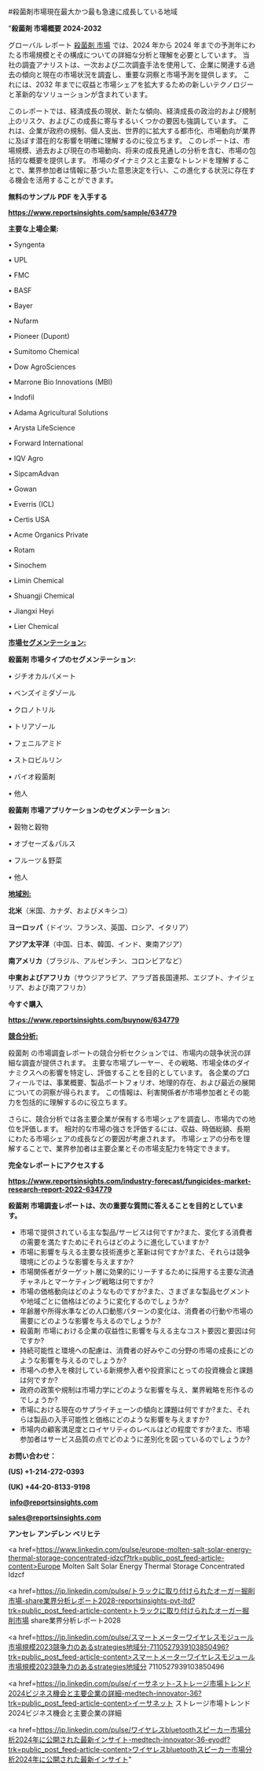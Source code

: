 #殺菌剤市場現在最大かつ最も急速に成長している地域

"<strong>殺菌剤 市場概要 2024-2032</strong>

グローバル レポート <a href=https://www.reportsinsights.com/sample/634779>殺菌剤 市場</a> では、2024 年から 2024 年までの予測年にわたる市場規模とその構成についての詳細な分析と理解を必要としています。 当社の調査アナリストは、一次および二次調査手法を使用して、企業に関連する過去の傾向と現在の市場状況を調査し、重要な洞察と市場予測を提供します。 これには、2032 年までに収益と市場シェアを拡大​​するための新しいテクノロジーと革新的なソリューションが含まれています。

このレポートでは、経済成長の現状、新たな傾向、経済成長の政治的および規制上のリスク、およびこの成長に寄与するいくつかの要因も強調しています。 これは、企業が政府の規制、個人支出、世界的に拡大する都市化、市場動向が業界に及ぼす潜在的な影響を明確に理解するのに役立ちます。 このレポートは、市場規模、過去および現在の市場動向、将来の成長見通しの分析を含む、市場の包括的な概要を提供します。 市場のダイナミクスと主要なトレンドを理解することで、業界参加者は情報に基づいた意思決定を行い、この進化する状況に存在する機会を活用することができます。

<strong><b>無料のサンプル PDF を入手する</b></strong>

<a href=https://www.reportsinsights.com/sample/634779><strong><u>https://www.reportsinsights.com/sample/634779</u></strong></a>

<strong>主要な上場企業:</strong>

• Syngenta

• UPL

• FMC

• BASF

• Bayer

• Nufarm

• Pioneer (Dupont)

• Sumitomo Chemical

• Dow AgroSciences

• Marrone Bio Innovations (MBI)

• Indofil

• Adama Agricultural Solutions

• Arysta LifeScience

• Forward International

• IQV Agro

• SipcamAdvan

• Gowan

• Everris (ICL)

• Certis USA

• Acme Organics Private

• Rotam

• Sinochem

• Limin Chemical

• Shuangji Chemical

• Jiangxi Heyi

• Lier Chemical

<strong><u>市場セグメンテーション</u></strong><strong><u>:</u></strong>

<strong>殺菌剤 市場タイプのセグメンテーション:</strong>

• ジチオカルバメート

• ベンズイミダゾール

• クロノトリル

• トリアゾール

• フェニルアミド

• ストロビルリン

• バイオ殺菌剤

• 他人

<strong>殺菌剤 市場アプリケーションのセグメンテーション:</strong>

• 穀物と穀物

• オブセーズ＆パルス

• フルーツ＆野菜

• 他人

<strong><u>地域別</u></strong><strong><u>:</u></strong>

<strong>北米</strong>（米国、カナダ、およびメキシコ）

<strong>ヨーロッパ</strong>（ドイツ、フランス、英国、ロシア、イタリア）

<strong>アジア太平洋</strong>（中国、日本、韓国、インド、東南アジア）

<strong>南アメリカ</strong>（ブラジル、アルゼンチン、コロンビアなど）

<strong>中東およびアフリカ</strong>（サウジアラビア、アラブ首長国連邦、エジプト、ナイジェリア、および南アフリカ）

<strong>今すぐ購入</strong>

<a href=https://www.reportsinsights.com/buynow/634779><strong><u>https://www.reportsinsights.com/buynow/634779</u></strong></a>

<strong><u>競合分析:</u></strong>

殺菌剤 の市場調査レポートの競合分析セクションでは、市場内の競争状況の詳細な調査が提供されます。 主要な市場プレーヤー、その戦略、市場全体のダイナミクスへの影響を特定し、評価することを目的としています。 各企業のプロフィールでは、事業概要、製品ポートフォリオ、地理的存在、および最近の展開についての洞察が得られます。 この情報は、利害関係者が市場参加者とその能力を包括的に理解するのに役立ちます。

さらに、競合分析では各主要企業が保有する市場シェアを調査し、市場内での地位を評価します。 相対的な市場の強さを評価するには、収益、時価総額、長期にわたる市場シェアの成長などの要因が考慮されます。 市場シェアの分布を理解することで、業界参加者は主要企業とその市場支配力を特定できます。

<strong>完全なレポートにアクセスする</strong>

<a href=https://www.reportsinsights.com/industry-forecast/fungicides-market-research-report-2022-634779><strong><u><b>https://www.reportsinsights.com/industry-forecast/fungicides-market-research-report-2022-634779</b></u></strong></a>

<strong><b>殺菌剤 市場調査レポートは、次の重要な質問に答えることを目的としています。</b></strong>
<ul>
  <li>市場で提供されている主な製品/サービスは何ですか?また、変化する消費者の需要を満たすためにそれらはどのように進化していますか?</li>
  <li>市場に影響を与える主要な技術進歩と革新は何ですか?また、それらは競争環境にどのような影響を与えますか?</li>
  <li>市場関係者がターゲット層に効果的にリーチするために採用する主要な流通チャネルとマーケティング戦略は何ですか?</li>
  <li>市場の価格動向はどのようなものですか?また、さまざまな製品セグメントや地域ごとに価格はどのように変化するのでしょうか?</li>
  <li>年齢層や所得水準などの人口動態パターンの変化は、消費者の行動や市場の需要にどのような影響を与えるのでしょうか?</li>
  <li>殺菌剤 市場における企業の収益性に影響を与える主なコスト要因と要因は何ですか?</li>
  <li>持続可能性と環境への配慮は、消費者の好みやこの分野の市場の成長にどのような影響を与えるのでしょうか?</li>
  <li>市場への参入を検討している新規参入者や投資家にとっての投資機会と課題は何ですか?</li>
  <li>政府の政策や規制は市場力学にどのような影響を与え、業界戦略を形作るのでしょうか?</li>
  <li>市場における現在のサプライチェーンの傾向と課題は何ですか?また、それらは製品の入手可能性と価格にどのような影響を与えますか?</li>
  <li>市場内の顧客満足度とロイヤリティのレベルはどの程度ですか?また、市場参加者はサービス品質の点でどのように差別化を図っているのでしょうか?</li>
</ul>
<strong>お問い合わせ：</strong>

<strong>(US) +1-214-272-0393</strong>

<strong>(UK) +44-20-8133-9198</strong>

<strong> </strong><a href=info@reportsinsights.com><strong><u>info@reportsinsights.com</u></strong></a>

<a href=sales@reportsinsights.com><strong><u>sales@reportsinsights.com</u></strong></a>

<strong>アンセレ アンデレン ベリヒテ</strong>

<a href=https://www.linkedin.com/pulse/europe-molten-salt-solar-energy-thermal-storage-concentrated-idzcf?trk=public_post_feed-article-content>Europe Molten Salt Solar Energy Thermal Storage Concentrated Idzcf</a>

<a href=https://jp.linkedin.com/pulse/トラックに取り付けられたオーガー掘削市場-share業界分析レポート2028-reportsinsights-pvt-ltd?trk=public_post_feed-article-content>トラックに取り付けられたオーガー掘削市場 share業界分析レポート2028</a>

<a href=https://jp.linkedin.com/pulse/スマートメーターワイヤレスモジュール市場規模2023競争力のあるstrategies地域分-7110527939103850496?trk=public_post_feed-article-content>スマートメーターワイヤレスモジュール市場規模2023競争力のあるstrategies地域分 7110527939103850496</a>

<a href=https://jp.linkedin.com/pulse/イーサネット-ストレージ市場トレンド2024ビジネス機会と主要企業の詳細-medtech-innovator-36?trk=public_post_feed-article-content>イーサネット ストレージ市場トレンド2024ビジネス機会と主要企業の詳細</a>

<a href=https://jp.linkedin.com/pulse/ワイヤレスbluetoothスピーカー市場分析2024年に公開された最新インサイト-medtech-innovator-36-eyodf?trk=public_post_feed-article-content>ワイヤレスbluetoothスピーカー市場分析2024年に公開された最新インサイト</a>"
